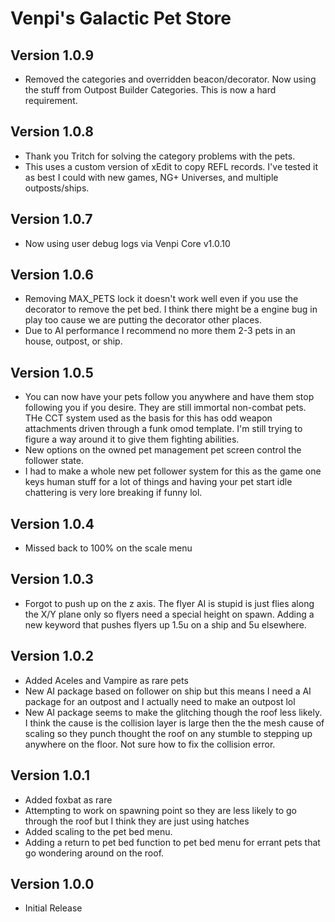 # Venpi's Galactic Pet Store

## Version 1.0.9
* Removed the categories and overridden beacon/decorator. Now using the stuff from Outpost Builder Categories. This is now a hard requirement.

## Version 1.0.8
* Thank you Tritch for solving the category problems with the pets.
* This uses a custom version of xEdit to copy REFL records. I've tested it as best I could with new games, NG+ Universes, and multiple outposts/ships. 

## Version 1.0.7
* Now using user debug logs via Venpi Core v1.0.10

## Version 1.0.6
* Removing MAX_PETS lock it doesn't work well even if you use the decorator to remove the pet bed. I think there might be a engine bug in play too cause we are putting the decorator other places. 
* Due to AI performance I recommend no more them 2-3 pets in an house, outpost, or ship. 

## Version 1.0.5
* You can now have your pets follow you anywhere and have them stop following you if you desire. They are still immortal non-combat pets. THe CCT system used as the basis for this has odd weapon attachments driven through a funk omod template. I'm still trying to figure a way around it to give them fighting abilities. 
* New options on the owned pet management pet screen control the follower state. 
* I had to make a whole new pet follower system for this as the game one keys human stuff for a lot of things and having your pet start idle chattering is very lore breaking if funny lol. 

## Version 1.0.4
* Missed back to 100% on the scale menu

## Version 1.0.3
* Forgot to push up on the z axis. The flyer AI is stupid is just flies along the X/Y plane only so flyers need a special height on spawn. Adding a new keyword that pushes flyers up 1.5u on a ship and 5u elsewhere. 

## Version 1.0.2
* Added Aceles and Vampire as rare pets
* New AI package based on follower on ship but this means I need a AI package for an outpost and I actually need to make an outpost lol
* New AI package seems to make the glitching though the roof less likely. I think the cause is the collision layer is large then the the mesh cause of scaling so they punch thought the roof on any stumble to stepping up anywhere on the floor. Not sure how to fix the collision error. 

## Version 1.0.1
* Added foxbat as rare
* Attempting to work on spawning point so they are less likely to go through the roof but I think they are just using hatches
* Added scaling to the pet bed menu.
* Adding a return to pet bed function to pet bed menu for errant pets that go wondering around on the roof. 

## Version 1.0.0
* Initial Release
